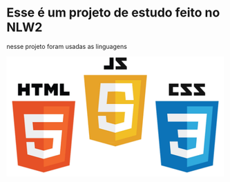 # Esse é um projeto de estudo feito no NLW2

nesse projeto foram usadas as linguagens

![imagem de HTML e CSS](https://github.com/caio-gabriel-cruz/Proffys/blob/master/html-css-js.png)
